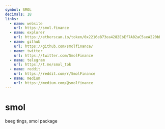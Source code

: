 ```yaml
---
symbol: SMOL
decimals: 18
links:
  - name: website
    url: https://smol.finance
  - name: explorer
    url: https://etherscan.io/token/0x2216e873ea4282EbEf7A02aC5aeA220bE6391A7C
  - name: github
    url: https://github.com/smolfinance/
  - name: twitter
    url: https://twitter.com/SmolFinance
  - name: telegram
    url: https://t.me/smol_tok
  - name: reddit
    url: https://reddit.com/r/SmolFinance
  - name: medium
    url: https://medium.com/@smolfinance
---
```


# smol

beeg tings, smol package
